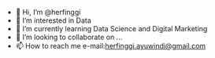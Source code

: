 - 👋 Hi, I’m @herfinggi
- 👀 I’m interested in Data
- 🌱 I’m currently learning Data Science and Digital Marketing
- 💞️ I’m looking to collaborate on ...
- 📫 How to reach me e-mail:herfinggi.ayuwindi@gmail.com

<!---
herfinggi/herfinggi is a ✨ special ✨ repository because its `README.md` (this file) appears on your GitHub profile.
You can click the Preview link to take a look at your changes.
--->
